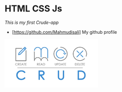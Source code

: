# HTML CSS  Js
*This is my first Crude-app*

- [https://github.com/Mahmudisali] My github profile
<!-- 
![Alt text](./Wlecome_md.png "Optional title") -->

<img
  src="images\Crude.png"
  alt="Alt text"
  title="Optional title"
  style="display: inline-block; margin: 0 auto; max-width: 300px">
